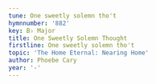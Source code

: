 ```yaml
---
tune: One sweetly solemn tho't
hymnnumber: '882'
key: B♭ Major
title: One Sweetly Solemn Thought
firstline: One sweetly solemn tho't
topic: 'The Home Eternal: Nearing Home'
author: Phoebe Cary
year: '-'
---
```

